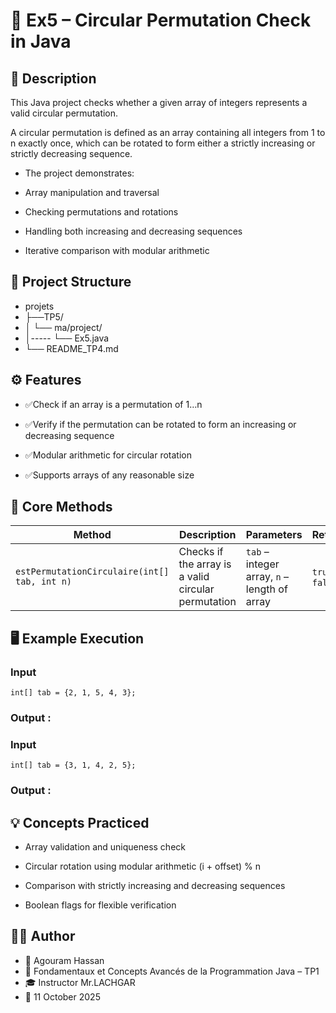 
# 🧮 **Ex5 – Circular Permutation Check in Java**

## 📘 Description

This Java project checks whether a given array of integers represents a valid circular permutation.

A circular permutation is defined as an array containing all integers from 1 to n exactly once, which can be rotated to form either a strictly increasing or strictly decreasing sequence.

- The project demonstrates:

- Array manipulation and traversal

- Checking permutations and rotations

- Handling both increasing and decreasing sequences

- Iterative comparison with modular arithmetic
## 📂 Project Structure
- projets
- ├──TP5/
- │     └── ma/project/
- │-----     └── Ex5.java
- └── README_TP4.md
## ⚙️ Features

- ✅Check if an array is a permutation of 1…n

- ✅Verify if the permutation can be rotated to form an increasing or decreasing sequence

- ✅Modular arithmetic for circular rotation

- ✅Supports arrays of any reasonable size

## 🧠 Core Methods
| Method                                       | Description                                         | Parameters                                   | Returns          |
| -------------------------------------------- | --------------------------------------------------- | -------------------------------------------- | ---------------- |
| `estPermutationCirculaire(int[] tab, int n)` | Checks if the array is a valid circular permutation | `tab` – integer array, `n` – length of array | `true` / `false` |


## 🖥️ Example Execution

### Input 
``` 
int[] tab = {2, 1, 5, 4, 3};
```
### Output :


### Input 
``` 
int[] tab = {3, 1, 4, 2, 5};
```
### Output :
## 💡 Concepts Practiced

- Array validation and uniqueness check

- Circular rotation using modular arithmetic (i + offset) % n

- Comparison with strictly increasing and decreasing sequences

- Boolean flags for flexible verification
## 🧑‍💻 Author

- 👤 Agouram Hassan
- 🏫 Fondamentaux et Concepts Avancés de la Programmation Java – TP1
- 🎓 Instructor	Mr.LACHGAR
- 📅 11	October 2025

